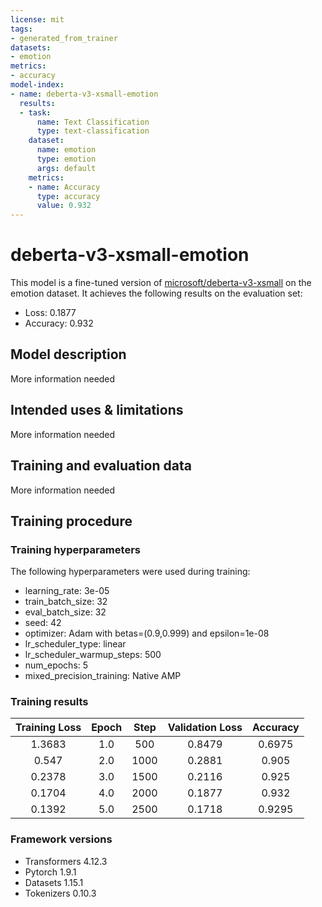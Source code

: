```yaml
---
license: mit
tags:
- generated_from_trainer
datasets:
- emotion
metrics:
- accuracy
model-index:
- name: deberta-v3-xsmall-emotion
  results:
  - task:
      name: Text Classification
      type: text-classification
    dataset:
      name: emotion
      type: emotion
      args: default
    metrics:
    - name: Accuracy
      type: accuracy
      value: 0.932
---
```


<!-- This model card has been generated automatically according to the information the Trainer had access to. You
should probably proofread and complete it, then remove this comment. -->

# deberta-v3-xsmall-emotion

This model is a fine-tuned version of [microsoft/deberta-v3-xsmall](https://huggingface.co/microsoft/deberta-v3-xsmall) on the emotion dataset.
It achieves the following results on the evaluation set:
- Loss: 0.1877
- Accuracy: 0.932

## Model description

More information needed

## Intended uses & limitations

More information needed

## Training and evaluation data

More information needed

## Training procedure

### Training hyperparameters

The following hyperparameters were used during training:
- learning_rate: 3e-05
- train_batch_size: 32
- eval_batch_size: 32
- seed: 42
- optimizer: Adam with betas=(0.9,0.999) and epsilon=1e-08
- lr_scheduler_type: linear
- lr_scheduler_warmup_steps: 500
- num_epochs: 5
- mixed_precision_training: Native AMP

### Training results

| Training Loss | Epoch | Step | Validation Loss | Accuracy |
|:-------------:|:-----:|:----:|:---------------:|:--------:|
| 1.3683        | 1.0   | 500  | 0.8479          | 0.6975   |
| 0.547         | 2.0   | 1000 | 0.2881          | 0.905    |
| 0.2378        | 3.0   | 1500 | 0.2116          | 0.925    |
| 0.1704        | 4.0   | 2000 | 0.1877          | 0.932    |
| 0.1392        | 5.0   | 2500 | 0.1718          | 0.9295   |


### Framework versions

- Transformers 4.12.3
- Pytorch 1.9.1
- Datasets 1.15.1
- Tokenizers 0.10.3
